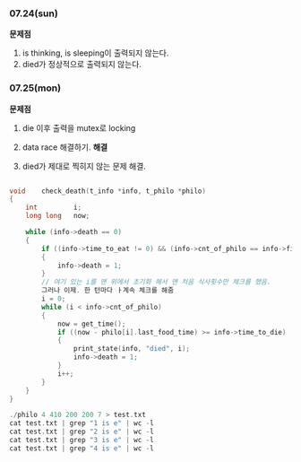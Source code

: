 

### 07.24(sun)

**문제점**

1. is thinking, is sleeping이 출력되지 않는다.
2. died가 정상적으로 출력되지 않는다.



### 07.25(mon)
**문제점**
1. die 이후 출력을 mutex로 locking
2. data race 해결하기. 
**해결**

1. died가 제대로 찍히지 않는 문제 해결.

```c

void	check_death(t_info *info, t_philo *philo)
{
	int			i;
	long long	now;	

	while (info->death == 0)
	{
		if ((info->time_to_eat != 0) && (info->cnt_of_philo == info->finish_to_eat))
		{
			info->death = 1;
		}
		// 여기 있는 i를 맨 위에서 초기화 해서 맨 처음 식사횟수만 체크를 했음. 
		그러나 이제. 한 턴마다 ㅏ계속 체크를 해줌
		i = 0;
		while (i < info->cnt_of_philo)
		{
			now = get_time();
			if ((now - philo[i].last_food_time) >= info->time_to_die)
			{
				print_state(info, "died", i);
				info->death = 1;
			}
			i++;
		}
	}
}
```

```c
./philo 4 410 200 200 7 > test.txt
cat test.txt | grep "1 is e" | wc -l
cat test.txt | grep "2 is e" | wc -l
cat test.txt | grep "3 is e" | wc -l
cat test.txt | grep "4 is e" | wc -l
```
